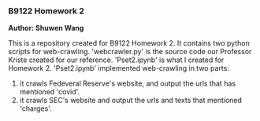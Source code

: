 ### B9122 Homework 2
**Author: Shuwen Wang**

This is a repository created for B9122 Homework 2. It contains two python scripts for web-crawling. 'webcrawler.py' is the source code our Professor Kriste created for our reference. 'Pset2.ipynb' is what I created for Homework 2. 
'Pset2.ipynb' implemented web-crawling in two parts:
1. it crawls Fedeveral Reserve's website, and output the urls that has mentioned 'covid'. 
2. it crawls SEC's website and output the urls and texts that mentioned 'charges'.
 
